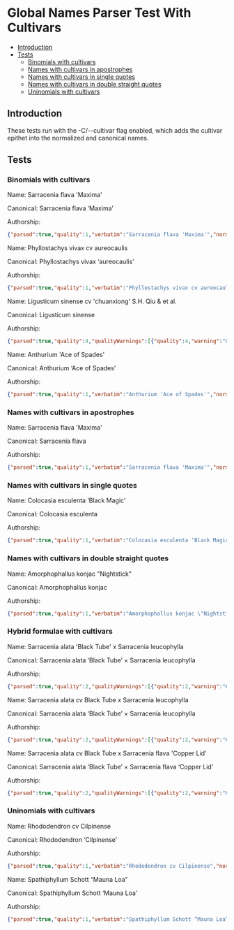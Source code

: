 # Global Names Parser Test With Cultivars

<!-- vim-markdown-toc GFM -->

* [Introduction](#introduction)
* [Tests](#tests)
  * [Binomials with cultivars](#binomials-with-cultivars)
  * [Names with cultivars in apostrophes](#names-with-cultivars-in-apostrophes)
  * [Names with cultivars in single quotes](#names-with-cultivars-in-single-quotes)
  * [Names with cultivars in double straight quotes](#names-with-cultivars-in-double-straight-quotes)
  * [Uninomials with cultivars](#uninomials-with-cultivars)

<!-- vim-markdown-toc -->

## Introduction

These tests run with the -C/--cultivar flag enabled, which adds the cultivar epithet into the normalized and canonical names.


## Tests

### Binomials with cultivars

Name: Sarracenia flava 'Maxima'

Canonical: Sarracenia flava ‘Maxima’

Authorship:

```json
{"parsed":true,"quality":1,"verbatim":"Sarracenia flava 'Maxima'","normalized":"Sarracenia flava ‘Maxima’","canonical":{"stemmed":"Sarracenia flau ‘Maxima’","simple":"Sarracenia flava ‘Maxima’","full":"Sarracenia flava ‘Maxima’"},"cardinality":3,"details":{"species":{"genus":"Sarracenia","species":"flava","cultivar":"‘Maxima’"}},"words":[{"verbatim":"Sarracenia","normalized":"Sarracenia","wordType":"GENUS","start":0,"end":10},{"verbatim":"flava","normalized":"flava","wordType":"SPECIES","start":11,"end":16},{"verbatim":"Maxima","normalized":"‘Maxima’","wordType":"CULTIVAR","start":18,"end":24}],"id":"39178008-65ee-5de3-af88-63ffdd67e00b","parserVersion":"test_version"}
```

Name: Phyllostachys vivax cv aureocaulis

Canonical: Phyllostachys vivax ‘aureocaulis’

Authorship:

```json
{"parsed":true,"quality":1,"verbatim":"Phyllostachys vivax cv aureocaulis","normalized":"Phyllostachys vivax ‘aureocaulis’","canonical":{"stemmed":"Phyllostachys uiuax ‘aureocaulis’","simple":"Phyllostachys vivax ‘aureocaulis’","full":"Phyllostachys vivax ‘aureocaulis’"},"cardinality":3,"details":{"species":{"genus":"Phyllostachys","species":"vivax","cultivar":"‘aureocaulis’"}},"words":[{"verbatim":"Phyllostachys","normalized":"Phyllostachys","wordType":"GENUS","start":0,"end":13},{"verbatim":"vivax","normalized":"vivax","wordType":"SPECIES","start":14,"end":19},{"verbatim":"aureocaulis","normalized":"‘aureocaulis’","wordType":"CULTIVAR","start":23,"end":34}],"id":"56f7057d-9c5c-5ac7-bc7a-f631fb58f5d6","parserVersion":"test_version"}
```

Name: Ligusticum sinense cv 'chuanxiong' S.H. Qiu & et al.

Canonical: Ligusticum sinense

Authorship:

```json
{"parsed":true,"quality":4,"qualityWarnings":[{"quality":4,"warning":"Unparsed tail"}],"verbatim":"Ligusticum sinense cv 'chuanxiong' S.H. Qiu \u0026 et al.","normalized":"Ligusticum sinense ‘chuanxiong’","canonical":{"stemmed":"Ligusticum sinens ‘chuanxiong’","simple":"Ligusticum sinense ‘chuanxiong’","full":"Ligusticum sinense ‘chuanxiong’"},"cardinality":3,"tail":" S.H. Qiu \u0026 et al.","details":{"species":{"genus":"Ligusticum","species":"sinense","cultivar":"‘chuanxiong’"}},"words":[{"verbatim":"Ligusticum","normalized":"Ligusticum","wordType":"GENUS","start":0,"end":10},{"verbatim":"sinense","normalized":"sinense","wordType":"SPECIES","start":11,"end":18},{"verbatim":"chuanxiong","normalized":"‘chuanxiong’","wordType":"CULTIVAR","start":23,"end":33}],"id":"73f015c2-6679-5428-b418-6f4487af419d","parserVersion":"test_version"}
```

Name: Anthurium 'Ace of Spades'

Canonical: Anthurium ‘Ace of Spades’

Authorship:

```json
{"parsed":true,"quality":1,"verbatim":"Anthurium 'Ace of Spades'","normalized":"Anthurium ‘Ace of Spades’","canonical":{"stemmed":"Anthurium ‘Ace of Spades’","simple":"Anthurium ‘Ace of Spades’","full":"Anthurium ‘Ace of Spades’"},"cardinality":2,"details":{"uninomial":{"uninomial":"Anthurium","cultivar":"‘Ace of Spades’"}},"words":[{"verbatim":"Anthurium","normalized":"Anthurium","wordType":"UNINOMIAL","start":0,"end":9},{"verbatim":"Ace of Spades","normalized":"‘Ace of Spades’","wordType":"CULTIVAR","start":11,"end":24}],"id":"3adaf031-08f2-576e-b9af-616bf328473e","parserVersion":"test_version"}
```


### Names with cultivars in apostrophes

Name: Sarracenia flava 'Maxima'

Canonical: Sarracenia flava

Authorship:

```json
{"parsed":true,"quality":1,"verbatim":"Sarracenia flava 'Maxima'","normalized":"Sarracenia flava ‘Maxima’","canonical":{"stemmed":"Sarracenia flau ‘Maxima’","simple":"Sarracenia flava ‘Maxima’","full":"Sarracenia flava ‘Maxima’"},"cardinality":3,"details":{"species":{"genus":"Sarracenia","species":"flava","cultivar":"‘Maxima’"}},"words":[{"verbatim":"Sarracenia","normalized":"Sarracenia","wordType":"GENUS","start":0,"end":10},{"verbatim":"flava","normalized":"flava","wordType":"SPECIES","start":11,"end":16},{"verbatim":"Maxima","normalized":"‘Maxima’","wordType":"CULTIVAR","start":18,"end":24}],"id":"39178008-65ee-5de3-af88-63ffdd67e00b","parserVersion":"test_version"}
```

### Names with cultivars in single quotes

Name: Colocasia esculenta ‘Black Magic’

Canonical: Colocasia esculenta

Authorship:

```json
{"parsed":true,"quality":1,"verbatim":"Colocasia esculenta ‘Black Magic’","normalized":"Colocasia esculenta ‘Black Magic’","canonical":{"stemmed":"Colocasia esculent ‘Black Magic’","simple":"Colocasia esculenta ‘Black Magic’","full":"Colocasia esculenta ‘Black Magic’"},"cardinality":3,"details":{"species":{"genus":"Colocasia","species":"esculenta","cultivar":"‘Black Magic’"}},"words":[{"verbatim":"Colocasia","normalized":"Colocasia","wordType":"GENUS","start":0,"end":9},{"verbatim":"esculenta","normalized":"esculenta","wordType":"SPECIES","start":10,"end":19},{"verbatim":"Black Magic","normalized":"‘Black Magic’","wordType":"CULTIVAR","start":21,"end":32}],"id":"9a74485c-86d2-5bc6-a796-a634bdf03a9e","parserVersion":"test_version"}
```

### Names with cultivars in double straight quotes

Name: Amorphophallus konjac "Nightstick"

Canonical: Amorphophallus konjac

Authorship:

```json
{"parsed":true,"quality":1,"verbatim":"Amorphophallus konjac \"Nightstick\"","normalized":"Amorphophallus konjac ‘Nightstick’","canonical":{"stemmed":"Amorphophallus koniac ‘Nightstick’","simple":"Amorphophallus konjac ‘Nightstick’","full":"Amorphophallus konjac ‘Nightstick’"},"cardinality":3,"details":{"species":{"genus":"Amorphophallus","species":"konjac","cultivar":"‘Nightstick’"}},"words":[{"verbatim":"Amorphophallus","normalized":"Amorphophallus","wordType":"GENUS","start":0,"end":14},{"verbatim":"konjac","normalized":"konjac","wordType":"SPECIES","start":15,"end":21},{"verbatim":"Nightstick","normalized":"‘Nightstick’","wordType":"CULTIVAR","start":23,"end":33}],"id":"eaa0c523-412c-55d5-a3fb-88c9476362c7","parserVersion":"test_version"}
```

### Hybrid formulae with cultivars

Name: Sarracenia alata 'Black Tube' x Sarracenia leucophylla

Canonical: Sarracenia alata ‘Black Tube’ × Sarracenia leucophylla

Authorship:

```json
{"parsed":true,"quality":2,"qualityWarnings":[{"quality":2,"warning":"Hybrid formula"}],"verbatim":"Sarracenia alata 'Black Tube' x Sarracenia leucophylla","normalized":"Sarracenia alata ‘Black Tube’ × Sarracenia leucophylla","canonical":{"stemmed":"Sarracenia alat ‘Black Tube’ × Sarracenia leucophyll","simple":"Sarracenia alata ‘Black Tube’ × Sarracenia leucophylla","full":"Sarracenia alata ‘Black Tube’ × Sarracenia leucophylla"},"cardinality":0,"hybrid":"HYBRID_FORMULA","details":{"hybridFormula":[{"species":{"genus":"Sarracenia","species":"alata","cultivar":"‘Black Tube’"}},{"species":{"genus":"Sarracenia","species":"leucophylla"}}]},"words":[{"verbatim":"Sarracenia","normalized":"Sarracenia","wordType":"GENUS","start":0,"end":10},{"verbatim":"alata","normalized":"alata","wordType":"SPECIES","start":11,"end":16},{"verbatim":"Black Tube","normalized":"‘Black Tube’","wordType":"CULTIVAR","start":18,"end":28},{"verbatim":"x","normalized":"×","wordType":"HYBRID_CHAR","start":30,"end":31},{"verbatim":"Sarracenia","normalized":"Sarracenia","wordType":"GENUS","start":32,"end":42},{"verbatim":"leucophylla","normalized":"leucophylla","wordType":"SPECIES","start":43,"end":54}],"id":"17b9d0fb-76f0-510e-8c13-bf48033d50dd","parserVersion":"test_version"}
```

Name: Sarracenia alata cv Black Tube x Sarracenia leucophylla

Canonical: Sarracenia alata ‘Black Tube’ × Sarracenia leucophylla

Authorship:

```json
{"parsed":true,"quality":2,"qualityWarnings":[{"quality":2,"warning":"Hybrid formula"}],"verbatim":"Sarracenia alata cv Black Tube x Sarracenia leucophylla","normalized":"Sarracenia alata ‘Black Tube’ × Sarracenia leucophylla","canonical":{"stemmed":"Sarracenia alat ‘Black Tube’ × Sarracenia leucophyll","simple":"Sarracenia alata ‘Black Tube’ × Sarracenia leucophylla","full":"Sarracenia alata ‘Black Tube’ × Sarracenia leucophylla"},"cardinality":0,"hybrid":"HYBRID_FORMULA","details":{"hybridFormula":[{"species":{"genus":"Sarracenia","species":"alata","cultivar":"‘Black Tube’"}},{"species":{"genus":"Sarracenia","species":"leucophylla"}}]},"words":[{"verbatim":"Sarracenia","normalized":"Sarracenia","wordType":"GENUS","start":0,"end":10},{"verbatim":"alata","normalized":"alata","wordType":"SPECIES","start":11,"end":16},{"verbatim":"Black Tube","normalized":"‘Black Tube’","wordType":"CULTIVAR","start":20,"end":30},{"verbatim":"x","normalized":"×","wordType":"HYBRID_CHAR","start":31,"end":32},{"verbatim":"Sarracenia","normalized":"Sarracenia","wordType":"GENUS","start":33,"end":43},{"verbatim":"leucophylla","normalized":"leucophylla","wordType":"SPECIES","start":44,"end":55}],"id":"1b978ba7-efc5-550f-a598-7830114514b1","parserVersion":"test_version"}
```

Name: Sarracenia alata cv Black Tube x Sarracenia flava 'Copper Lid'

Canonical: Sarracenia alata ‘Black Tube’ × Sarracenia flava ‘Copper Lid’

Authorship:

```json
{"parsed":true,"quality":2,"qualityWarnings":[{"quality":2,"warning":"Hybrid formula"}],"verbatim":"Sarracenia alata cv Black Tube x Sarracenia flava 'Copper Lid'","normalized":"Sarracenia alata ‘Black Tube’ × Sarracenia flava ‘Copper Lid’","canonical":{"stemmed":"Sarracenia alat ‘Black Tube’ × Sarracenia flau ‘Copper Lid’","simple":"Sarracenia alata ‘Black Tube’ × Sarracenia flava ‘Copper Lid’","full":"Sarracenia alata ‘Black Tube’ × Sarracenia flava ‘Copper Lid’"},"cardinality":0,"hybrid":"HYBRID_FORMULA","details":{"hybridFormula":[{"species":{"genus":"Sarracenia","species":"alata","cultivar":"‘Black Tube’"}},{"species":{"genus":"Sarracenia","species":"flava","cultivar":"‘Copper Lid’"}}]},"words":[{"verbatim":"Sarracenia","normalized":"Sarracenia","wordType":"GENUS","start":0,"end":10},{"verbatim":"alata","normalized":"alata","wordType":"SPECIES","start":11,"end":16},{"verbatim":"Black Tube","normalized":"‘Black Tube’","wordType":"CULTIVAR","start":20,"end":30},{"verbatim":"x","normalized":"×","wordType":"HYBRID_CHAR","start":31,"end":32},{"verbatim":"Sarracenia","normalized":"Sarracenia","wordType":"GENUS","start":33,"end":43},{"verbatim":"flava","normalized":"flava","wordType":"SPECIES","start":44,"end":49},{"verbatim":"Copper Lid","normalized":"‘Copper Lid’","wordType":"CULTIVAR","start":51,"end":61}],"id":"260dea27-b2c9-5231-bebf-b149999e053a","parserVersion":"test_version"}
```

### Uninomials with cultivars

Name: Rhododendron cv Cilpinense

Canonical: Rhododendron ‘Cilpinense’

Authorship:

```json
{"parsed":true,"quality":1,"verbatim":"Rhododendron cv Cilpinense","normalized":"Rhododendron ‘Cilpinense’","canonical":{"stemmed":"Rhododendron ‘Cilpinense’","simple":"Rhododendron ‘Cilpinense’","full":"Rhododendron ‘Cilpinense’"},"cardinality":2,"details":{"uninomial":{"uninomial":"Rhododendron","cultivar":"‘Cilpinense’"}},"words":[{"verbatim":"Rhododendron","normalized":"Rhododendron","wordType":"UNINOMIAL","start":0,"end":12},{"verbatim":"Cilpinense","normalized":"‘Cilpinense’","wordType":"CULTIVAR","start":16,"end":26}],"id":"abd299df-e4b2-533c-86eb-a4a5e273b934","parserVersion":"test_version"}
```

Name: Spathiphyllum Schott “Mauna Loa”

Canonical: Spathiphyllum Schott ‘Mauna Loa’

Authorship:

```json
{"parsed":true,"quality":1,"verbatim":"Spathiphyllum Schott “Mauna Loa”","normalized":"Spathiphyllum Schott ‘Mauna Loa’","canonical":{"stemmed":"Spathiphyllum ‘Mauna Loa’","simple":"Spathiphyllum ‘Mauna Loa’","full":"Spathiphyllum ‘Mauna Loa’"},"cardinality":2,"authorship":{"verbatim":"Schott","normalized":"Schott","authors":["Schott"],"originalAuth":{"authors":["Schott"]}},"details":{"uninomial":{"uninomial":"Spathiphyllum","cultivar":"‘Mauna Loa’","authorship":{"verbatim":"Schott","normalized":"Schott","authors":["Schott"],"originalAuth":{"authors":["Schott"]}}}},"words":[{"verbatim":"Spathiphyllum","normalized":"Spathiphyllum","wordType":"UNINOMIAL","start":0,"end":13},{"verbatim":"Schott","normalized":"Schott","wordType":"AUTHOR_WORD","start":14,"end":20},{"verbatim":"Mauna Loa","normalized":"‘Mauna Loa’","wordType":"CULTIVAR","start":22,"end":31}],"id":"fb8afb5b-67b8-5bcc-8492-773cc40d3bb9","parserVersion":"test_version"}
```
